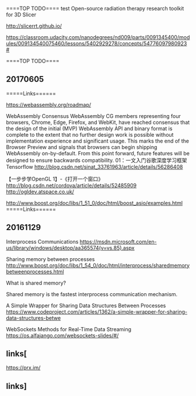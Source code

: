====TOP TODO====
test
Open-source radiation therapy research toolkit for 3D Slicer

http://slicerrt.github.io/

https://classroom.udacity.com/nanodegrees/nd009/parts/0091345400/modules/009134540075460/lessons/5402929278/concepts/54776097980923#

====TOP TODO====

## 20170605

=====Links======

https://webassembly.org/roadmap/

WebAssembly Consensus
WebAssembly CG members representing four browsers, Chrome, Edge, Firefox, and WebKit, have reached consensus that the design of the initial (MVP) WebAssembly API and binary format is complete to the extent that no further design work is possible without implementation experience and significant usage. This marks the end of the Browser Preview and signals that browsers can begin shipping WebAssembly on-by-default. From this point forward, future features will be designed to ensure backwards compatibility.
01：一文入门谷歌深度学习框架Tensorflow
http://blog.csdn.net/sinat_33761963/article/details/56286408

【一步步学OpenGL 1】-《打开一个窗口》
http://blog.csdn.net/cordova/article/details/52485909
http://ogldev.atspace.co.uk/

http://www.boost.org/doc/libs/1_51_0/doc/html/boost_asio/examples.html
=====Links======

## 20161129

Interprocess Communications
https://msdn.microsoft.com/en-us/library/windows/desktop/aa365574(v=vs.85).aspx

Sharing memory between processes
http://www.boost.org/doc/libs/1_54_0/doc/html/interprocess/sharedmemorybetweenprocesses.html

What is shared memory?

Shared memory is the fastest interprocess communication mechanism. 

A Simple Wrapper for Sharing Data Structures Between Processes
https://www.codeproject.com/articles/1362/a-simple-wrapper-for-sharing-data-structures-betwe

WebSockets
Methods for Real-Time Data Streaming
https://os.alfajango.com/websockets-slides/#/

## links[
https://prx.im/
## links]

